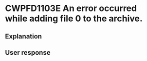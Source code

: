 # CWPFD1103E An error occurred while adding file 0 to the archive.

## Explanation

## User response